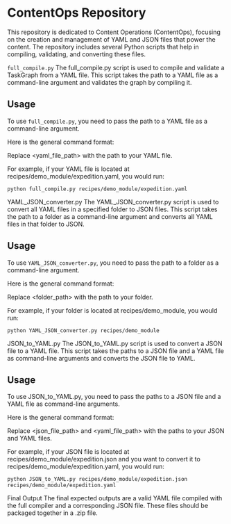 # ContentOps Repository
This repository is dedicated to Content Operations (ContentOps), focusing on the creation and management of YAML and JSON files that power the content. The repository includes several Python scripts that help in compiling, validating, and converting these files.

`full_compile.py`
The full_compile.py script is used to compile and validate a TaskGraph from a YAML file. This script takes the path to a YAML file as a command-line argument and validates the graph by compiling it.

## Usage
To use `full_compile.py`, you need to pass the path to a YAML file as a command-line argument.

Here is the general command format:

Replace <yaml_file_path> with the path to your YAML file.

For example, if your YAML file is located at recipes/demo_module/expedition.yaml, you would run: 
```
python full_compile.py recipes/demo_module/expedition.yaml
```

YAML_JSON_converter.py
The YAML_JSON_converter.py script is used to convert all YAML files in a specified folder to JSON files. This script takes the path to a folder as a command-line argument and converts all YAML files in that folder to JSON.


## Usage
To use `YAML_JSON_converter.py`, you need to pass the path to a folder as a command-line argument.

Here is the general command format:

Replace <folder_path> with the path to your folder.

For example, if your folder is located at recipes/demo_module, you would run:
```
python YAML_JSON_converter.py recipes/demo_module
```

JSON_to_YAML.py
The JSON_to_YAML.py script is used to convert a JSON file to a YAML file. This script takes the paths to a JSON file and a YAML file as command-line arguments and converts the JSON file to YAML.


## Usage
To use JSON_to_YAML.py, you need to pass the paths to a JSON file and a YAML file as command-line arguments.

Here is the general command format:

Replace <json_file_path> and <yaml_file_path> with the paths to your JSON and YAML files.

For example, if your JSON file is located at recipes/demo_module/expedition.json and you want to convert it to recipes/demo_module/expedition.yaml, you would run:
```
python JSON_to_YAML.py recipes/demo_module/expedition.json recipes/demo_module/expedition.yaml
```
Final Output
The final expected outputs are a valid YAML file compiled with the full compiler and a corresponding JSON file. These files should be packaged together in a .zip file.